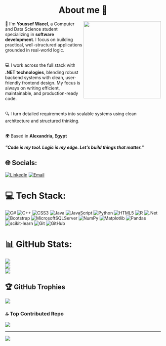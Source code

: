 <h1 align="center">About me 👋</h1> 
<picture>
  <img align="right" src="https://media2.giphy.com/media/v1.Y2lkPTc5MGI3NjExOXVlZHM4MzY4b2s2NHJoamlvcGsxd2JlbnU2bnJtdW55dnBpYjJhOSZlcD12MV9pbnRlcm5hbF9naWZfYnlfaWQmY3Q9Zw/jBOOXxSJfG8kqMxT11/giphy.gif" width="250px">
</picture>

<p align="left" dir="auto">

👋 I'm <strong>Youssef Waeel</strong>, a Computer and Data Science student specializing in <strong>software development</strong>. I focus on building practical, well-structured applications grounded in real-world logic.<br><br>

💻 I work across the full stack with <strong>.NET technologies</strong>, blending robust backend systems with clean, user-friendly frontend design. My focus is always on writing efficient, maintainable, and production-ready code.<br><br>

🔍 I turn detailed requirements into scalable systems using clean architecture and structured thinking.<br><br>

🌍 Based in <strong>Alexandria, Egypt</strong><br>

<em><strong>"Code is my tool. Logic is my edge. Let’s build things that matter."</strong></em>

</p>




## 🌐 Socials:
[![LinkedIn](https://img.shields.io/badge/LinkedIn-%230077B5.svg?logo=linkedin&logoColor=white)](https://www.linkedin.com/in/yossef-waeel/)
[![Email](https://img.shields.io/badge/Email-D14836?logo=gmail&logoColor=white)](mailto:youssef.waeel.haroon@gmail.com)


# 💻 Tech Stack:
![C#](https://img.shields.io/badge/c%23-%23239120.svg?style=for-the-badge&logo=csharp&logoColor=white) ![C++](https://img.shields.io/badge/c++-%2300599C.svg?style=for-the-badge&logo=c%2B%2B&logoColor=white) ![CSS3](https://img.shields.io/badge/css3-%231572B6.svg?style=for-the-badge&logo=css3&logoColor=white) ![Java](https://img.shields.io/badge/java-%23ED8B00.svg?style=for-the-badge&logo=openjdk&logoColor=white) ![JavaScript](https://img.shields.io/badge/javascript-%23323330.svg?style=for-the-badge&logo=javascript&logoColor=%23F7DF1E) ![Python](https://img.shields.io/badge/python-3670A0?style=for-the-badge&logo=python&logoColor=ffdd54) ![HTML5](https://img.shields.io/badge/html5-%23E34F26.svg?style=for-the-badge&logo=html5&logoColor=white) ![R](https://img.shields.io/badge/r-%23276DC3.svg?style=for-the-badge&logo=r&logoColor=white) ![.Net](https://img.shields.io/badge/.NET-5C2D91?style=for-the-badge&logo=.net&logoColor=white) ![Bootstrap](https://img.shields.io/badge/bootstrap-%238511FA.svg?style=for-the-badge&logo=bootstrap&logoColor=white) ![MicrosoftSQLServer](https://img.shields.io/badge/Microsoft%20SQL%20Server-CC2927?style=for-the-badge&logo=microsoft%20sql%20server&logoColor=white) ![NumPy](https://img.shields.io/badge/numpy-%23013243.svg?style=for-the-badge&logo=numpy&logoColor=white) ![Matplotlib](https://img.shields.io/badge/Matplotlib-%23ffffff.svg?style=for-the-badge&logo=Matplotlib&logoColor=black) ![Pandas](https://img.shields.io/badge/pandas-%23150458.svg?style=for-the-badge&logo=pandas&logoColor=white) ![scikit-learn](https://img.shields.io/badge/scikit--learn-%23F7931E.svg?style=for-the-badge&logo=scikit-learn&logoColor=white) ![Git](https://img.shields.io/badge/git-%23F05033.svg?style=for-the-badge&logo=git&logoColor=white) ![GitHub](https://img.shields.io/badge/github-%23121011.svg?style=for-the-badge&logo=github&logoColor=white)




# 📊 GitHub Stats:
![](https://github-readme-stats.vercel.app/api?username=KaIosha&theme=dark&hide_border=false&include_all_commits=false&count_private=false)<br/>
![](https://nirzak-streak-stats.vercel.app/?user=KaIosha&theme=dark&hide_border=false)<br/>
![](https://github-readme-stats.vercel.app/api/top-langs/?username=KaIosha&theme=dark&hide_border=false&include_all_commits=false&count_private=false&layout=compact)

## 🏆 GitHub Trophies
![](https://github-profile-trophy.vercel.app/?username=KaIosha&theme=radical&no-frame=false&no-bg=true&margin-w=4)

### 🔝 Top Contributed Repo
![](https://github-contributor-stats.vercel.app/api?username=KaIosha&limit=5&theme=dark&combine_all_yearly_contributions=true)

---
[![](https://visitcount.itsvg.in/api?id=KaIosha&icon=0&color=0)](https://visitcount.itsvg.in)

<!-- Proudly created with GPRM ( https://gprm.itsvg.in ) -->
